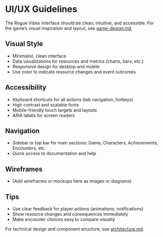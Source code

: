 # UI/UX Guidelines

The Rogue Vibes interface should be clean, intuitive, and accessible. For the game’s visual inspiration and layout, see [game-design.md](./game-design.md).

## Visual Style
- Minimalist, clean interface
- Data visualizations for resources and metrics (charts, bars, etc.)
- Responsive design for desktop and mobile
- Use color to indicate resource changes and event outcomes

## Accessibility
- Keyboard shortcuts for all actions (tab navigation, hotkeys)
- High contrast and scalable fonts
- Mobile-friendly touch targets and layouts
- ARIA labels for screen readers

## Navigation
- Sidebar or top bar for main sections: Game, Characters, Achievements, Encounters, etc.
- Quick access to documentation and help

## Wireframes
- (Add wireframes or mockups here as images or diagrams)

## Tips
- Use clear feedback for player actions (animations, notifications)
- Show resource changes and consequences immediately
- Make encounter choices easy to compare visually

For technical design and component structure, see [architecture.md](./architecture.md).
